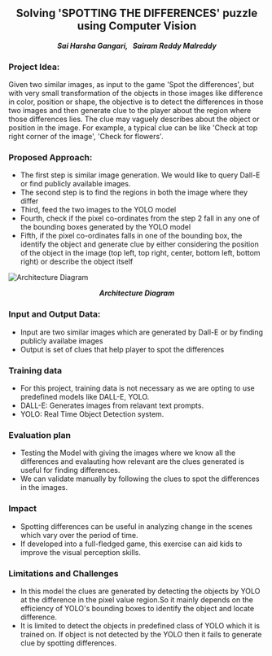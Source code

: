 <h2 align="center"> <b></b>Solving 'SPOTTING THE DIFFERENCES' puzzle using Computer Vision </h2></p>
<p align="center"><i><b>Sai Harsha Gangari, &nbsp; Sairam Reddy Malreddy</b></i></p>

### Project Idea: 
Given two similar images, as input to the game 'Spot the differences', but with very small transformation of the objects in those images like difference in color, position or shape,
the objective is to detect the differences in those two images and then generate clue to the player about the region where those differences lies.
The clue may vaguely describes about the object or position in the image. For example, a typical clue can be like 'Check at top right corner of the image', 'Check for flowers'.

### Proposed Approach:
* The first step is similar image generation. We would like to query Dall-E or find publicly available images.
* The second step is to find the regions in both the image where they differ
* Third, feed the two images to the YOLO model
* Fourth, check if the pixel co-ordinates from the step 2 fall in any one of the bounding boxes generated by the YOLO model
* Fifth, if the pixel co-ordinates falls in one of the bounding box, the identify the object and generate clue by either considering the position of the object in the image (top left, top right, center, bottom left, bottom right) or describe the object itself


<img align="center" src="https://github.com/user-attachments/assets/c7ba3502-03e8-464b-9bd5-db4cdcc948e7" alt="Architecture Diagram" />
<p align="center"> <i><b>Architecture Diagram</b></i></p>


### Input and Output Data:
* Input are two similar images which are generated by Dall-E or by finding publicly availabe images
* Output is set of clues that help player to spot the differences

### Training data
* For this project, training data is not necessary as we are opting to use predefined models like DALL-E, YOLO.
* DALL-E: Generates images from relavant text prompts.
* YOLO: Real Time Object Detection system.

### Evaluation plan
* Testing the Model with giving the images where we know all the differences and evalauting how relevant are the clues generated is useful for finding differences.
* We can validate manually by following the clues to spot the differences in the images.

### Impact
* Spotting differences can be useful in analyzing change in the scenes which vary over the period of time.
* If developed into a full-fledged game, this exercise can aid kids to improve the visual perception skills.

### Limitations and Challenges
* In this model the clues are generated by detecting the objects by YOLO at the difference in the pixel value region.So it mainly depends on the efficiency of YOLO's bounding boxes to identify the object and locate difference.
* It is limited to detect the objects in predefined class of YOLO  which it is trained on. If object is not detected by the YOLO then it fails to generate clue by spotting differences. 

